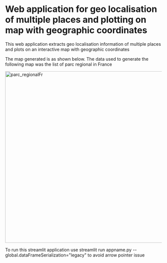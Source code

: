 # Web application for geo localisation of multiple places and plotting on map with geographic coordinates

This web application extracts geo localisation information of multiple places and plots on an interactive map with geographic coordinates

The map generated is as shown below. The data used to generate the following map was the list of parc regional in France

<img width="552" alt="parc_regionalFr" src="https://github.com/blockchainamm/blockchainamm/assets/82846751/ff65c84e-2f11-44dd-8437-515a90948fcb">

To run this streamlit application use streamlit run appname.py --global.dataFrameSerialization="legacy" to avoid arrow pointer issue
